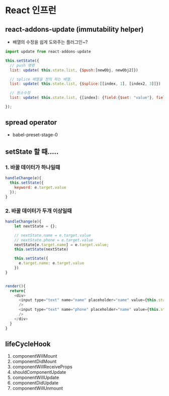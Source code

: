 # React 인프런

## react-addons-update (immutability helper)
- 배열의 수정을 쉽게 도와주는 플러그인~?

```javascript
import update from react-addons-update

this.setState({
  // push 명령
  list: update( this.state.list, {$push:[newObj, newObj2]})

  // splice 배열을 정의 하는 배열.
  list: update( this.state.list, {$splice:[[index, 1], [index2, 3]]})

  // 원소수정
  list: update( this.state.list, {[index]: {field:{$set: "value"}, field2:{$set:"value2"}}})

});
```

## spread operator
- babel-preset-stage-0

## setState 할 때.....
### 1. 바꿀 데이터가 하나일때
```javascript
handleChange(e){
  this.setState({
    keyword: e.target.value
  });
}
```
### 2. 바꿀 데이터가 두개 이상일때
```javascript
handleChange(e){
    let nextState = {};

    // nextState.name = e.target.value
    // nextState.phone = e.target.value
    nextState[e.target.name] = e.target.value;
    this.setState(nextState)

    this.setState({
      e.target.name: e.target.value
    })
}


render(){
  return{
    <div>
      <input type="text" name="name" placeholder="name" value={this.state.name}
      />
      <input type="text" name="phone" placeholder="name" value={this.state.phone}
      />
    </div>
  }
}
```

## lifeCycleHook
1. componentWillMount
2. componentDidMount
2. componentWillReceiveProps
2. shouldComponentUpdate
2. componentWillUpdate
2. componentDidUpdate
2. componentWillUnmount
